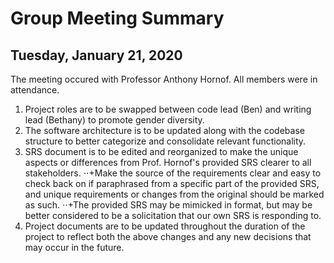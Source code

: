 # Group Meeting Summary
## Tuesday, January 21, 2020

The meeting occured with Professor Anthony Hornof. All members were in attendance.

1. Project roles are to be swapped between code lead (Ben) and writing lead (Bethany) to promote gender diversity.
2. The software architecture is to be updated along with the codebase structure to better categorize and consolidate relevant functionality.
3. SRS document is to be edited and reorganized to make the unique aspects or differences from Prof. Hornof's provided SRS clearer to all stakeholders.
⋅⋅+Make the source of the requirements clear and easy to check back on if paraphrased from a specific part of the provided SRS, and unique requirements or changes from the original should be marked as such.
⋅⋅+The provided SRS may be mimicked in format, but may be better considered to be a solicitation that our own SRS is responding to.
4. Project documents are to be updated throughout the duration of the project to reflect both the above changes and any new decisions that may occur in the future.